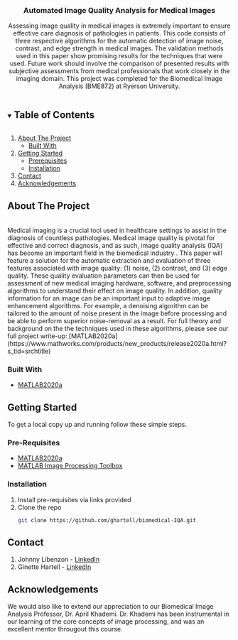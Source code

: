 <!-- PROJECT LOGO -->
<br />
<p align="center">
  <h3 align="center">Automated Image Quality Analysis for Medical Images</h3>
  <p align="center">
   Assessing image quality in medical images is extremely important to ensure effective care diagnosis of pathologies in patients. This code consists of three respective algorithms for the automatic detection of image noise, contrast, and edge strength in medical images. The validation methods used in this paper show promising results for the techniques that were used. Future work should involve the comparison of presented results with subjective assessments from medical professionals that work closely in the imaging domain. This project was completed for the Biomedical Image Analysis (BME872) at Ryerson University.
    <br />
  </p>
</p>



<!-- TABLE OF CONTENTS -->
<details open="open">
  <summary><h2 style="display: inline-block">Table of Contents</h2></summary>
  <ol>
    <li>
      <a href="#about-the-project">About The Project</a>
      <ul>
        <li><a href="#built-with">Built With</a></li>
      </ul>
    </li>
    <li>
      <a href="#getting-started">Getting Started</a>
      <ul>
        <li><a href="#prerequisites">Prerequisites</a></li>
        <li><a href="#installation">Installation</a></li>
      </ul>
    </li>
    <li><a href="#contact">Contact</a></li>
    <li><a href="#acknowledgements">Acknowledgements</a></li>
  </ol>
</details>



<!-- ABOUT THE PROJECT -->
## About The Project

</br>
Medical imaging is a crucial tool used in healthcare settings to assist in the diagnosis of countless pathologies. Medical image quality is pivotal for effective and correct diagnosis, and as such, image quality analysis (IQA) has become an important field in the biomedical industry . This paper will feature a solution for the automatic extraction and evaluation of three features associated with image quality: (1) noise, (2) contrast, and (3) edge quality. These quality evaluation parameters can then be used for assessment of new medical imaging hardware, software, and preprocessing algorithms to understand their effect on image quality. In addition, quality information for an image can be an important input to adaptive image enhancement algorithms. For example, a denoising algorithm can be tailored to the amount of noise present in the image before processing and be able to perform superior noise-removal as a result.
For full theory and background on the the techniques used in these algorithms, please see our full project write-up:
[MATLAB2020a](https://www.mathworks.com/products/new_products/release2020a.html?s_tid=srchtitle)
</br>

### Built With

* [MATLAB2020a](https://www.mathworks.com/products/new_products/release2020a.html?s_tid=srchtitle)

<!-- GETTING STARTED -->
## Getting Started

To get a local copy up and running follow these simple steps.

### Pre-Requisites

* [MATLAB2020a](https://www.mathworks.com/products/new_products/release2020a.html?s_tid=srchtitle)
* [MATLAB Image Processing Toolbox](https://www.mathworks.com/products/image.html?s_tid=srchtitle)

### Installation

1. Install pre-requisites via links provided
2. Clone the repo
   ```sh
   git clone https://github.com/ghartell/biomedical-IQA.git
   ```

<!-- CONTACT -->
## Contact

1. Johnny Libenzon - [LinkedIn](https://www.linkedin.com/in/johnny-libenzon/)
2. Ginette Hartell - [LinkedIn](https://www.linkedin.com/in/ginette-hartell/)

<!-- ACKNOWLEDGEMENTS -->
## Acknowledgements

We would also like to extend our appreciation to our Biomedical Image Analysis Professor, Dr. April Khademi. Dr. Khademi has been instrumental in our learning of the core concepts of image processing, and was an excellent mentor througout this course.
